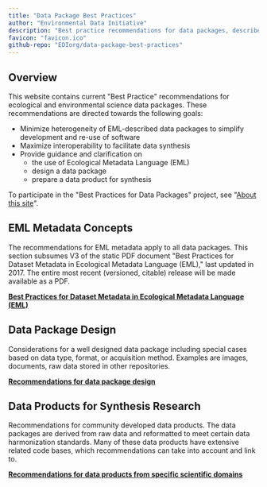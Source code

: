 ```yaml
--- 
title: "Data Package Best Practices"
author: "Environmental Data Initiative"
description: "Best practice recommendations for data packages, described by Ecological Metadata Language (EML)."
favicon: "favicon.ico"
github-repo: "EDIorg/data-package-best-practices"
---
```


## Overview
This website contains current \"Best Practice\" recommendations for ecological and environmental science data packages. These recommendations are directed towards the following goals:

- Minimize heterogeneity of EML-described data packages to simplify development and re-use of software
- Maximize interoperability to facilitate data synthesis
- Provide guidance and clarification on
  - the use of Ecological Metadata Language (EML)
  - design a data package
  - prepare a data product for synthesis

To participate in the "Best Practices for Data Packages" project, see "[About this site](about/about-this-website.html)".


## EML Metadata Concepts
The recommendations for EML metadata apply to all data packages. This section subsumes V3 of the static PDF document "Best Practices for Dataset Metadata in Ecological Metadata Language (EML)," last updated in 2017. The entire most recent (versioned, citable) release will be made available as a PDF. 


 **[Best Practices for Dataset Metadata in Ecological Metadata Language (EML)](EMLmetadata/index.html)**
  
  
## Data Package Design
Considerations for a well designed data package including special cases based on data type, format, or acquisition method. Examples are images, documents, raw data stored in other repositories. 


**[Recommendations for data package design](datapackage-design/index.html)**


## Data Products for Synthesis Research
Recommendations for community developed data products. The data packages are derived from raw data and reformatted to meet certain data harmonization standards. Many of these data products have extensive related code bases, which recommendations can take into account and link to. 


**[Recommendations for data products from specific scientific domains](scientific_domain/index.html)**


